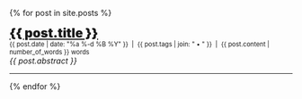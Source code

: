 {% for post in site.posts %}
<div style="font-size: 160%; font-weight: 900; color: black">
    <a href="{{ post.url }}">{{ post.title }}</a>
</div>
<div style="font-size: 80%">
    {{ post.date | date: "%a %-d %B %Y" }}
    &nbsp;|&nbsp;
    {{ post.tags | join: " &bull; " }}
    &nbsp;|&nbsp;
    {{ post.content | number_of_words }} words
</div>
<div style="font-style: italic">
    {{ post.abstract }}
</div>
<hr />
{% endfor %}
